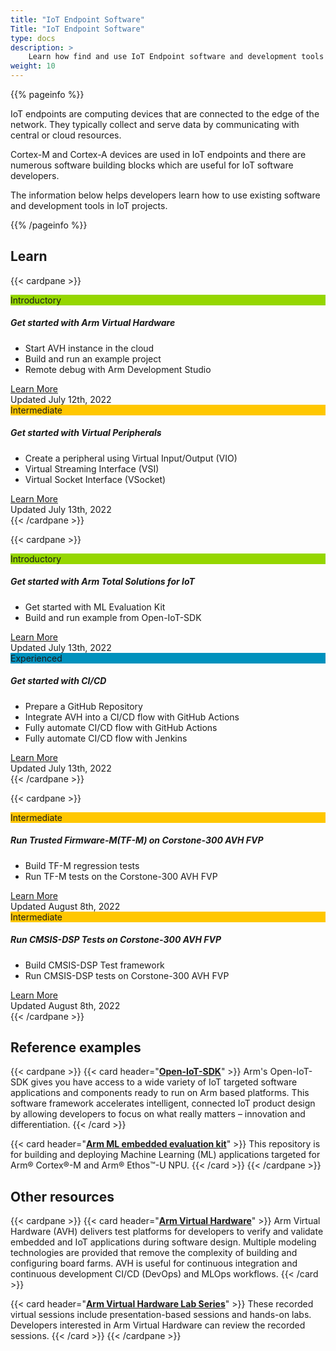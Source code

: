 ```yaml
---
title: "IoT Endpoint Software"
Title: "IoT Endpoint Software"
type: docs
description: >
    Learn how find and use IoT Endpoint software and development tools on new projects.
weight: 10
---
```


{{% pageinfo %}}

IoT endpoints are computing devices that are connected to the edge of the network. They typically collect and serve data by communicating with central or cloud resources. 

Cortex-M and Cortex-A devices are used in IoT endpoints and there are numerous software building blocks which are useful for IoT software developers. 

The information below helps developers learn how to use existing software and development tools in IoT projects.

{{% /pageinfo %}}


## Learn
{{< cardpane >}}
<div class="card text-center">
  <div class="card-header" style="background-color:#95d600;">Introductory</div>
  <div class="card-body">
    <h5 class="card-title"> <b> Get started with Arm Virtual Hardware </b> </h5>
    <p class="card-text">
    <div style="text-align:left">
     <ul >
      <li>Start AVH instance in the cloud</li>
      <li>Build and run an example project</li>
      <li>Remote debug with Arm Development Studio</li>
     </ul>
    </div>
    </p>
    <a href="/iot/avh" class="btn btn-primary">Learn More</a>
  </div>
  <div class="card-footer text-muted">Updated July 12th, 2022</div>
</div>

<div class="card text-center">
  <div class="card-header" style="background-color:#ffc700;">Intermediate</div>
  <div class="card-body">
    <h5 class="card-title"> <b> Get started with Virtual Peripherals </b> </h5>
    <p class="card-text">
    <div style="text-align:left">
     <ul>
      <li>Create a peripheral using Virtual Input/Output (VIO)</li>
      <li>Virtual Streaming Interface (VSI)</li>
      <li>Virtual Socket Interface (VSocket)</li>
   </ul>
   </div>
    </p>
    <a href="/iot/peripherals" class="btn btn-primary">Learn More</a>
  </div>
  <div class="card-footer text-muted">Updated July 13th, 2022</div>
</div>
{{< /cardpane >}}

{{< cardpane >}}
<div class="card text-center">
  <div class="card-header" style="background-color:#95d600;">Introductory</div>
  <div class="card-body">
    <h5 class="card-title"> <b> Get started with Arm Total Solutions for IoT </b> </h5>
    <p class="card-text">
    <div style="text-align:left">
     <ul>
      <li>Get started with ML Evaluation Kit</li>
      <li>Build and run example from Open-IoT-SDK</li>
   </ul>
   </div>
    </p>
    <a href="/iot/total-solutions" class="btn btn-primary">Learn More</a>
  </div>
  <div class="card-footer text-muted">Updated July 13th, 2022</div>
</div>

<div class="card text-center">
  <div class="card-header" style="background-color:#0091bd;">Experienced</div>
  <div class="card-body">
    <h5 class="card-title"> <b> Get started with CI/CD </b> </h5>
    <p class="card-text">
    <div style="text-align:left">
     <ul>
      <li>Prepare a GitHub Repository</li>
      <li>Integrate AVH into a CI/CD flow with GitHub Actions</li>
      <li>Fully automate CI/CD flow with GitHub Actions</li>
      <li>Fully automate CI/CD flow with Jenkins</li>
   </ul>
   </div>
    </p>
    <a href="/iot/cicd" class="btn btn-primary">Learn More</a>
  </div>
  <div class="card-footer text-muted">Updated July 13th, 2022</div>
</div>
{{< /cardpane >}}

{{< cardpane >}}
<div class="card text-center">
  <div class="card-header" style="background-color:#ffc700;">Intermediate</div>
  <div class="card-body">
    <h5 class="card-title"> <b> Run Trusted Firmware-M(TF-M) on Corstone-300 AVH FVP</b> </h5>
    <p class="card-text">
    <div style="text-align:left">
     <ul >
      <li>Build TF-M regression tests</li>
      <li>Run TF-M tests on the Corstone-300 AVH FVP</li>
     </ul>
    </div>
    </p>
    <a href="/iot/TFM" class="btn btn-primary">Learn More</a>
  </div>
  <div class="card-footer text-muted">Updated August 8th, 2022</div>
</div>

<div class="card text-center">
  <div class="card-header" style="background-color:#ffc700;">Intermediate</div>
  <div class="card-body">
    <h5 class="card-title"> <b> Run CMSIS-DSP Tests on Corstone-300 AVH FVP </b> </h5>
    <p class="card-text">
    <div style="text-align:left">
     <ul>
      <li>Build CMSIS-DSP Test framework</li>
      <li>Run CMSIS-DSP tests on Corstone-300 AVH FVP</li>
   </ul>
   </div>
    </p>
    <a href="/iot/CMSIS" class="btn btn-primary">Learn More</a>
  </div>
  <div class="card-footer text-muted">Updated August 8th, 2022</div>
</div>
{{< /cardpane >}}


## Reference examples
{{< cardpane >}}
{{< card header="**[Open-IoT-SDK](https://github.com/ARM-software/open-iot-sdk)**" >}}
Arm's Open-IoT-SDK gives you have access to a wide variety of IoT targeted software applications and components ready to run on Arm based platforms. This software framework accelerates intelligent, connected IoT product design by allowing developers to focus on what really matters – innovation and differentiation.
{{< /card >}}

{{< card header="**[Arm ML embedded evaluation kit](https://review.mlplatform.org/plugins/gitiles/ml/ethos-u/ml-embedded-evaluation-kit/)**" >}}
This repository is for building and deploying Machine Learning (ML) applications targeted for Arm® Cortex®-M and Arm® Ethos™-U NPU.
{{< /card >}}
{{< /cardpane >}}

## Other resources

{{< cardpane >}}
{{< card header="**[Arm Virtual Hardware](https://www.arm.com/en/products/development-tools/simulation/virtual-hardware)**" >}}
Arm Virtual Hardware (AVH) delivers test platforms for developers to verify and validate embedded and IoT applications during software design. Multiple modeling technologies are provided that remove the complexity of building and configuring board farms. AVH is useful for continuous integration and continuous development CI/CD (DevOps) and MLOps workflows.
{{< /card >}}

{{< card header="**[Arm Virtual Hardware Lab Series](https://www.arm.com/campaigns/virtual-hardware-lab-series)**" >}}
These recorded virtual sessions include presentation-based sessions and hands-on labs. Developers interested in Arm Virtual Hardware can review the recorded sessions.
{{< /card >}}
{{< /cardpane >}}
